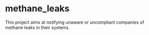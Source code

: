 # methane_leaks
This project aims at notifying unaware or uncompliant companies of methane leaks in their systems.
